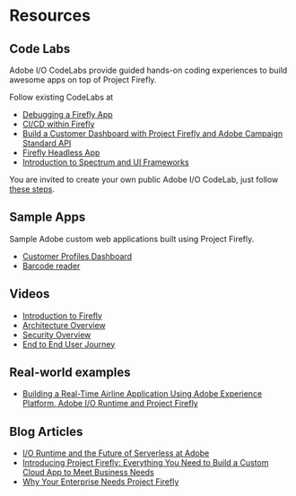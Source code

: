 # Resources

## Code Labs

Adobe I/O CodeLabs provide guided hands-on coding experiences to build awesome apps on top of Project Firefly.

Follow existing CodeLabs at
* [Debugging a Firefly App](https://adobeio-codelabs-debugging-adobedocs.project-helix.page/)
* [CI/CD within Firefly](https://adobeio-codelabs-ci-cd-adobedocs.project-helix.page/)
* [Build a Customer Dashboard with Project Firefly and Adobe Campaign Standard API](https://adobeio-codelabs-campaign-standard-adobedocs.project-helix.page/)
* [Firefly Headless App](https://adobeio-codelabs-barcode-adobedocs.project-helix.page/)
* [Introduction to Spectrum and UI Frameworks](https://adobeio-codelabs-spectrum-intro-adobedocs.project-helix.page/)

You are invited to create your own public Adobe I/O CodeLab, just follow [these steps](https://adobeio-codelabs-howto-adobedocs.project-helix.page/).

## Sample Apps

Sample Adobe custom web applications built using Project Firefly.

* [Customer Profiles Dashboard](https://github.com/AdobeDocs/adobeio-samples-customers-dashboard)
* [Barcode reader](https://github.com/AdobeDocs/adobeio-samples-barcode-generator)

## Videos

* [Introduction to Firefly](https://youtu.be/mkgpeWbHrjA)
* [Architecture Overview](https://youtu.be/LbAVytUm94g)
* [Security Overview](https://youtu.be/CHPDtDejy6Q)
* [End to End User Journey](https://youtu.be/N_0MxSIoKDM)

## Real-world examples

* [Building a Real-Time Airline Application Using Adobe Experience Platform, Adobe I/O Runtime and Project Firefly](https://www.netcentric.biz/insights/2020/06/building-an-aep-demo-with-firefly.html?utm_source=linkedin&utm_medium=social_nonpaid&utm_campaign=20_insights&utm_content=link_post&es_id=8e9abf83f6)


## Blog Articles

* [I/O Runtime and the Future of Serverless at Adobe](https://medium.com/adobetech/i-o-runtime-and-the-future-of-serverless-at-adobe-2c647b43d3a7)
* [Introducing Project Firefly: Everything You Need to Build a Custom Cloud App to Meet Business Needs](https://medium.com/adobetech/project-firefly-build-custom-cloud-native-adobe-apps-54d157adb473)
* [Why Your Enterprise Needs Project Firefly](https://medium.com/adobetech/why-your-enterprise-needs-project-firefly-9c2f2469a5f2)


